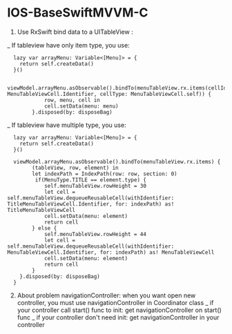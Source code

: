 # IOS-BaseSwiftMVVM-C

1)  Use RxSwift bind data to a UITableView : 

_ If tableview have only item type, you use:

      lazy var arrayMenu: Variable<[Menu]> = {
        return self.createData()
      }()
      
      viewModel.arrayMenu.asObservable().bindTo(menuTableView.rx.items(cellIdentifier: MenuTableViewCell.Identifier, cellType: MenuTableViewCell.self)) {
                row, menu, cell in
                cell.setData(menu: menu)
            }.disposed(by: disposeBag)
            
_ If tableview have multiple type, you use:
  
      lazy var arrayMenu: Variable<[Menu]> = {
        return self.createData()
      }()

      viewModel.arrayMenu.asObservable().bindTo(menuTableView.rx.items) {
            (tableView, row, element) in
            let indexPath = IndexPath(row: row, section: 0)
             if(MenuType.TITLE == element.type) {
                self.menuTableView.rowHeight = 30
                let cell = self.menuTableView.dequeueReusableCell(withIdentifier: TitleMenuTableViewCell.Identifier, for: indexPath) as! TitleMenuTableViewCell
                cell.setData(menu: element)
                return cell
            } else {
                self.menuTableView.rowHeight = 44
                let cell = self.menuTableView.dequeueReusableCell(withIdentifier: MenuTableViewCell.Identifier, for: indexPath) as! MenuTableViewCell
                cell.setData(menu: element)
                return cell
            }
        }.disposed(by: disposeBag)
      }

2) About problem navigationController: 
when you want open new controller, you must use navigationController in Coordinator class
_ if your controller call start() func to init: get navigationController on start() func
_ if your controller don't need init: get navigationController in your controller

